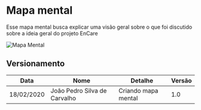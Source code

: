 # Mapa mental

Esse mapa mental busca explicar uma visão geral sobre o que foi discutido sobre a ideia geral do projeto EnCare

![Mapa Mental]()

## Versionamento

| Data | Nome | Detalhe | Versão |
|------|-------|--------|--------|
| 18/02/2020 | João Pedro Silva de Carvalho | Criando mapa mental | 1.0 |